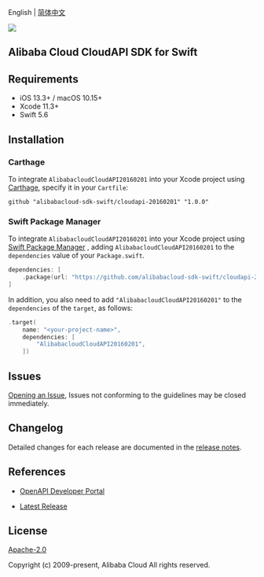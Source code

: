 English | [简体中文](README-CN.md)

![](https://aliyunsdk-pages.alicdn.com/icons/AlibabaCloud.svg)

## Alibaba Cloud CloudAPI SDK for Swift

## Requirements

- iOS 13.3+ / macOS 10.15+
- Xcode 11.3+
- Swift 5.6

## Installation

### Carthage

To integrate `AlibabacloudCloudAPI20160201` into your Xcode project using [Carthage](https://github.com/Carthage/Carthage), specify it in your `Cartfile`:

```ogdl
github "alibabacloud-sdk-swift/cloudapi-20160201" "1.0.0"
```

### Swift Package Manager

To integrate `AlibabacloudCloudAPI20160201` into your Xcode project using [Swift Package Manager](https://swift.org/package-manager/) , adding `AlibabacloudCloudAPI20160201` to the `dependencies` value of your `Package.swift`.

```swift
dependencies: [
    .package(url: "https://github.com/alibabacloud-sdk-swift/cloudapi-20160201.git", from: "1.0.0")
]
```

In addition, you also need to add `"AlibabacloudCloudAPI20160201"` to the `dependencies` of the `target`, as follows:

```swift
.target(
    name: "<your-project-name>",
    dependencies: [
        "AlibabacloudCloudAPI20160201",
    ])
```

## Issues

[Opening an Issue](https://github.com/alibabacloud-sdk-swift/cloudapi-20160201/issues/new), Issues not conforming to the guidelines may be closed immediately.

## Changelog

Detailed changes for each release are documented in the [release notes](./ChangeLog.txt).

## References

* [OpenAPI Developer Portal](https://next.api.alibabacloud.com/home)
- [Latest Release](https://github.com/alibabacloud-sdk-swift/cloudapi-20160201)

## License

[Apache-2.0](http://www.apache.org/licenses/LICENSE-2.0)

Copyright (c) 2009-present, Alibaba Cloud All rights reserved.
